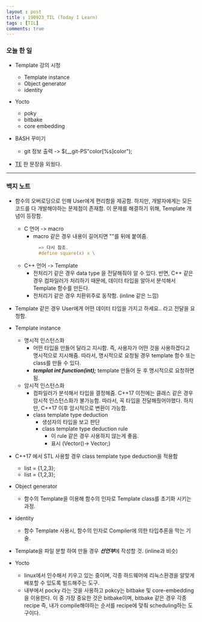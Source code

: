 ```yaml
---
layout : post
title : 190923_TIL (Today I Learn)
tags : [TIL]
comments: true
---
```

### 오늘 한 일
- Template 강의 시청
  - Template instance
  - Object generator
  - identity

- Yocto
  - poky
  - bitbake
  - core embedding

- BASH 꾸미기
  - git 정보 출력 -> $(\_\_git-PS"color[%s]color");

- [TE](https://armkernel.github.io/TE_190923/) 한 문장을 외웠다.

---
### 백지 노트
- 함수의 오버로딩으로 인해 User에게 편리함을 제공함. 하지만, 개발자에게는 모든 코드를 다 개발해야하는 문제점이 존재함. 이 문제를 해결하기 위해, Template 개념이 등장함.
  - C 언어 -> macro
    - macro 같은 경우 내용이 길어지면 "\"를 뒤에 붙여줌.
      ```c
        => 다시 참조.
        #define square(x) x \
      ```
  - C++ 언어 -> Template
    - 전처리기 같은 경우 data type 을 전달해줘야 알 수 있다. 반면, C++ 같은 경우 컴파일러가 처리하기 때문에, 데이터 타입을 알아서 분석해서 Template 함수를 만든다.
    - 전처리기 같은 경우 치환위주로 동작함. (inline 같은 느낌)

- Template 같은 경우 User에게 어떤 데이터 타입을 가지고 하세요.. 라고 전달을 요청함.

- Template instance
  - 명시적 인스턴스화
    - 어떤 타입을 만들어 달라고 지시함. 즉, 사용자가 어떤 것을 사용하겠다고 명시적으로 지시해줌. 따라서, 명시적으로 요청될 경우 template 함수 또는 class를 만들 수 있다.
    - ***templat int function<int>(int);*** template 만들어 둔 후 명시적으로 요청하면 됨. 
  - 암시적 인스턴스화
    - 컴파일러가 분석해서 타입을 결정해줌. C++17 이전에는 클래스 같은 경우 암시적 인스턴스화가 불가능함. 따라서, 꼭 타입을 전달해줬어야했다. 하지만, C++17 이후 암시적으로 변환이 가능함.
    - class template type deduction 
      - 생성자의 타입을 보고 판단
      - class template type deduction rule
        - 이 rule 같은 경우 사용하지 않는게 좋음.
        - 표시 (Vector()-> Vector<int>;)

- C++17 에서 STL 사용할 경우 class template type deduction을 적용함
  - list<int> = {1,2,3};
  - list      = {1,2,3};

- Object generator
  - 함수의 Template을 이용해 함수의 인자로 Template class를 초기화 시키는 과정.

- identity
  - 함수 Template 사용시, 함수의 인자로 Compiler에 의한 타입추론을 막는 기술.

- Template을 파일 분할 하여 만들 경우 ***선언부***에 작성할 것. (inline과 비슷)

- Yocto
  - linux에서 인수해서 키우고 있는 중이며, 각종 하드웨어에 리눅스환경을 알맞게 배포할 수 있도록 빌드해주는 도구.
  - 내부에서 pocky 라는 것을 사용하고 pokcy는 bitbake 및 core-embedding을 이용한다. 이 중 가장 중요한 것은 bitbake이며, bitbake 같은 경우 각종 recipe 즉, 내가 compile해야하는 순서를 recipe에 맞춰 scheduling하는 도구이다.


